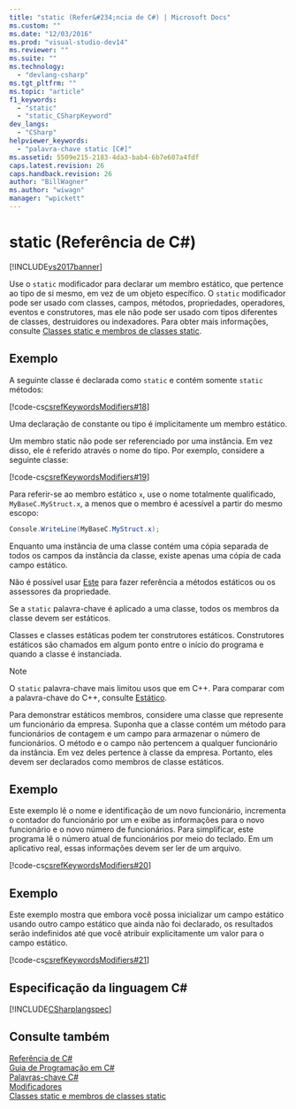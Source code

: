 ```yaml
---
title: "static (Refer&#234;ncia de C#) | Microsoft Docs"
ms.custom: ""
ms.date: "12/03/2016"
ms.prod: "visual-studio-dev14"
ms.reviewer: ""
ms.suite: ""
ms.technology: 
  - "devlang-csharp"
ms.tgt_pltfrm: ""
ms.topic: "article"
f1_keywords: 
  - "static"
  - "static_CSharpKeyword"
dev_langs: 
  - "CSharp"
helpviewer_keywords: 
  - "palavra-chave static [C#]"
ms.assetid: 5509e215-2183-4da3-bab4-6b7e607a4fdf
caps.latest.revision: 26
caps.handback.revision: 26
author: "BillWagner"
ms.author: "wiwagn"
manager: "wpickett"
---
```

# static (Refer&#234;ncia de C#)
[!INCLUDE[vs2017banner](../../../csharp/includes/vs2017banner.md)]

Use o `static` modificador para declarar um membro estático, que pertence ao tipo de si mesmo, em vez de um objeto específico.  O `static` modificador pode ser usado com classes, campos, métodos, propriedades, operadores, eventos e construtores, mas ele não pode ser usado com tipos diferentes de classes, destruidores ou indexadores.  Para obter mais informações, consulte [Classes static e membros de classes static](../../../csharp/programming-guide/classes-and-structs/static-classes-and-static-class-members.md).  
  
## Exemplo  
 A seguinte classe é declarada como `static` e contém somente `static` métodos:  
  
 [!code-cs[csrefKeywordsModifiers#18](../../../csharp/language-reference/keywords/codesnippet/CSharp/static_1.cs)]  
  
 Uma declaração de constante ou tipo é implicitamente um membro estático.  
  
 Um membro static não pode ser referenciado por uma instância.  Em vez disso, ele é referido através o nome do tipo.  Por exemplo, considere a seguinte classe:  
  
 [!code-cs[csrefKeywordsModifiers#19](../../../csharp/language-reference/keywords/codesnippet/CSharp/static_2.cs)]  
  
 Para referir\-se ao membro estático `x`, use o nome totalmente qualificado, `MyBaseC.MyStruct.x`, a menos que o membro é acessível a partir do mesmo escopo:  
  
```c#  
Console.WriteLine(MyBaseC.MyStruct.x);  
```  
  
 Enquanto uma instância de uma classe contém uma cópia separada de todos os campos da instância da classe, existe apenas uma cópia de cada campo estático.  
  
 Não é possível usar  [Este](../../../csharp/language-reference/keywords/this.md) para fazer referência a métodos estáticos ou os assessores da propriedade.  
  
 Se a `static` palavra\-chave é aplicado a uma classe, todos os membros da classe devem ser estáticos.  
  
 Classes e classes estáticas podem ter construtores estáticos.  Construtores estáticos são chamados em algum ponto entre o início do programa e quando a classe é instanciada.  
  
> [!NOTE]
>  O `static` palavra\-chave mais limitou usos que em C\+\+.  Para comparar com a palavra\-chave do C\+\+, consulte [Estático](/visual-cpp/misc/static-cpp).  
  
 Para demonstrar estáticos membros, considere uma classe que represente um funcionário da empresa.  Suponha que a classe contém um método para funcionários de contagem e um campo para armazenar o número de funcionários.  O método e o campo não pertencem a qualquer funcionário da instância.  Em vez deles pertence à classe da empresa.  Portanto, eles devem ser declarados como membros de classe estáticos.  
  
## Exemplo  
 Este exemplo lê o nome e identificação de um novo funcionário, incrementa o contador do funcionário por um e exibe as informações para o novo funcionário e o novo número de funcionários.  Para simplificar, este programa lê o número atual de funcionários por meio do teclado.  Em um aplicativo real, essas informações devem ser ler de um arquivo.  
  
 [!code-cs[csrefKeywordsModifiers#20](../../../csharp/language-reference/keywords/codesnippet/CSharp/static_3.cs)]  
  
## Exemplo  
 Este exemplo mostra que embora você possa inicializar um campo estático usando outro campo estático que ainda não foi declarado, os resultados serão indefinidos até que você atribuir explicitamente um valor para o campo estático.  
  
 [!code-cs[csrefKeywordsModifiers#21](../../../csharp/language-reference/keywords/codesnippet/CSharp/static_4.cs)]  
  
## Especificação da linguagem C\#  
 [!INCLUDE[CSharplangspec](../../../csharp/language-reference/keywords/includes/csharplangspec_md.md)]  
  
## Consulte também  
 [Referência de C\#](../../../csharp/language-reference/index.md)   
 [Guia de Programação em C\#](../../../csharp/programming-guide/index.md)   
 [Palavras\-chave C\#](../../../csharp/language-reference/keywords/index.md)   
 [Modificadores](../../../csharp/language-reference/keywords/modifiers.md)   
 [Classes static e membros de classes static](../../../csharp/programming-guide/classes-and-structs/static-classes-and-static-class-members.md)